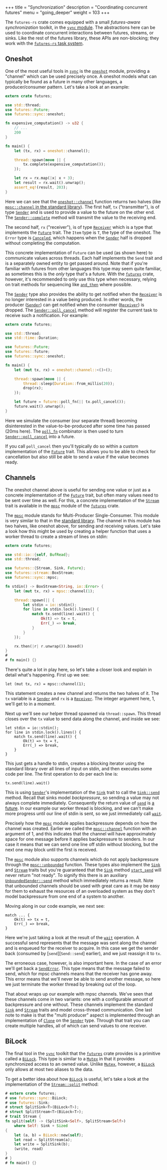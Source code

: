 +++
title = "Synchronization"
description = "Coordinating concurrent futures"
menu = "going_deeper"
weight = 103
+++

The `futures-rs` crate comes equipped with a small *futures-aware
synchronization* toolkit, in the [`sync` module]. The abstractions here can be
used to coordinate concurrent interactions between futures, streams, or sinks.
Like the rest of the futures library, these APIs are non-blocking; they work
with the [`futures-rs` task system].

[`sync` module]: https://docs.rs/futures/0.1/futures/sync/index.html
[`sync`]: https://docs.rs/futures/0.1/futures/sync/index.html
[`futures-rs` task system]: ../futures-model

## Oneshot

One of the most useful tools in [`sync`] is the [`oneshot`] module, providing a
"channel" which can be used precisely once. A oneshot models what can typically
be found as a future in many other languages, a producer/consumer pattern. Let's
take a look at an example:

[`oneshot`]: https://docs.rs/futures/0.1/futures/sync/fn.oneshot.html

```rust
extern crate futures;

use std::thread;
use futures::Future;
use futures::sync::oneshot;

fn expensive_computation() -> u32 {
    // ...
    200
}

fn main() {
    let (tx, rx) = oneshot::channel();

    thread::spawn(move || {
        tx.complete(expensive_computation());
    });

    let rx = rx.map(|x| x + 3);
    let result = rx.wait().unwrap();
    assert_eq!(result, 203);
}
```

Here we can see that the [`oneshot::channel`] function returns two halves (like
[`mpsc::channel` in the standard library][mpsc-std]). The first half, `tx`
("transmitter"), is of type [`Sender`] and is used to provide a value to the
future on the other end. The [`Sender::complete`] method will transmit the
value to the receiving end.

The second half, `rx` ("receiver"), is of type [`Receiver`] which
is a type that implements the [`Future`] trait. The `Item` type is `T`, the
type of the oneshot.  The `Error` type is [`Canceled`], which happens when the
[`Sender`] half is dropped without completing the computation.

[`oneshot::channel`]: https://docs.rs/futures/0.1/futures/sync/oneshot/fn.channel.html
[mpsc-std]: https://doc.rust-lang.org/std/sync/mpsc/fn.channel.html
[`Sender`]: https://docs.rs/futures/0.1/futures/sync/oneshot/struct.Sender.html
[`Sender::complete`]: https://docs.rs/futures/0.1/futures/sync/oneshot/struct.Sender.html#method.complete
[`Receiver`]: https://docs.rs/futures/0.1/futures/sync/oneshot/struct.Receiver.html
[`Canceled`]: https://docs.rs/futures/0.1/futures/struct.Canceled.html

This concrete implementation of `Future` can be used (as shown here) to
communicate values across threads. Each half implements the `Send` trait and is
a separately owned entity to get passed around. Note that if you're familiar
with futures from other languages this type may seem quite familiar, as
sometimes this is the *only* type that's a future. With the [`futures`] crate,
however, it's recommended to only use this type when necessary, relying on
trait methods for sequencing like [`and_then`] where possible.

[`and_then`]: https://docs.rs/futures/0.1/futures/future/trait.Future.html#method.and_then

The [`Sender`] type also provides the ability to get notified when the
[`Receiver`] is no longer interested in a value being produced. In other words,
the producer ([`Sender`]) can get notified when the consumer ([`Receiver`])
is dropped. The [`Sender::poll_cancel`] method will register the current task
to receive such a notification. For example:

[`Sender::poll_cancel`]: https://docs.rs/futures/0.1/futures/sync/oneshot/struct.Sender.html#method.poll_cancel

```rust
extern crate futures;

use std::thread;
use std::time::Duration;

use futures::Future;
use futures::future;
use futures::sync::oneshot;

fn main() {
    let (mut tx, rx) = oneshot::channel::<()>();

    thread::spawn(move || {
        thread::sleep(Duration::from_millis(20));
        drop(rx);
    });

    let future = future::poll_fn(|| tx.poll_cancel());
    future.wait().unwrap();
}
```

Here we simulate the consumer (our separate thread) becoming disinterested in
the value-to-be-produced after some time has passed (20ms here). The
[`poll_fn`] combinator is then used to turn [`Sender::poll_cancel`] into a
future.

[`poll_fn`]: https://docs.rs/futures/0.1/futures/future/fn.poll_fn.html

If you call `poll_cancel` then you'll typically do so within a custom
implementation of the [`Future`] trait. This allows you to be able to check for
cancellation but also still be able to send a value if the value becomes ready.

[`Future`]: https://docs.rs/futures/0.1/futures/future/trait.Future.html
[`Stream`]: https://docs.rs/futures/0.1/futures/stream/trait.Stream.html
[`futures`]: https://github.com/alexcrichton/futures-rs

## Channels

The oneshot channel above is useful for sending one value or just as a concrete
implementation of the [`Future`] trait, but often many values need to be
sent over time as well. For this, a concrete implementation of the [`Stream`]
trait is available in the [`mpsc`] module of the [`futures`] crate.

[`mpsc`]: https://docs.rs/futures/0.1/futures/sync/mpsc/index.html

The [`mpsc`] module stands for Multi-Producer Single-Consumer. This module is
very similar to that in the [standard library][mpsc-std]. The channel in
this module has two halves, like oneshot above, for sending and receiving
values. Let's take a look how this might be used by creating a helper function
that uses a worker thread to create a stream of lines on stdin:

```rust
extern crate futures;

use std::io::{self, BufRead};
use std::thread;

use futures::{Stream, Sink, Future};
use futures::stream::BoxStream;
use futures::sync::mpsc;

fn stdin() -> BoxStream<String, io::Error> {
    let (mut tx, rx) = mpsc::channel(1);

    thread::spawn(|| {
        let stdin = io::stdin();
        for line in stdin.lock().lines() {
            match tx.send(line).wait() {
                Ok(t) => tx = t,
                Err(_) => break,
            }
        }
    });

    rx.then(|r| r.unwrap()).boxed()
}
#
# fn main() {}
```

There's quite a lot in play here, so let's take a closer look and explain in
detail what's happening. First up we see:

```rust,ignore
let (mut tx, rx) = mpsc::channel(1);
```

This statement creates a new channel and returns the two halves of it. The `tx`
variable is a [`Sender`][mpsc-tx] and `rx` is a [`Receiver`][mpsc-rx]. The
integer argument here, 1, we'll get to in a moment.

Next up we'll see our helper thread spawned via `thread::spawn`. This thread
closes over the `tx` value to send data along the channel, and inside we see:

```rust,ignore
let stdin = io::stdin();
for line in stdin.lock().lines() {
    match tx.send(line).wait() {
        Ok(t) => tx = t,
        Err(_) => break,
    }
}
```

This just gets a handle to stdin, creates a blocking iterator using the standard
library over all lines of input on stdin, and then executes some code per line.
The first operation to do per each line is:

```rust,ignore
tx.send(line).wait()
```

This is using [`Sender`][mpsc-tx]'s implementation of the [`Sink`] trait to
call the [`Sink::send`] method. Recall that sinks model *backpressure*, so
sending a value may not always complete immediately. Consequently the return
value of [`send`][`Sink::Send`] is [a future][`Send`]. In our example our worker
thread is blocking, and we can't make more progress until our line of stdin is
sent, so we just immediately call [`wait`].

Precisely how the [`mpsc`] module applies backpressure depends on how the
channel was created. Earlier we called the [`mpsc::channel`] function with an
argument of 1, and this indicates that the channel will have approximately
space for one message before it applies backpressure to senders. In our case it
means that we can send one line off stdin without blocking, but the next one
may block until the first is received.

The [`mpsc`] module also supports channels which do not apply backpressure
through the [`mpsc::unbounded`] function. These types also implement the
[`Sink`] and [`Stream`] traits but you're guaranteed that the [`Sink`] method
[`start_send`] will never return "not ready". To signify this there is an
auxiliary [`UnboundedSender::send`] method which immediately returns a result.
Note that unbounded channels should be used with great care as it may be easy
for them to exhaust the resources of an overloaded system as they don't model
backpressure from one end of a system to another.

[mpsc-rx]: https://docs.rs/futures/0.1/futures/sync/mpsc/struct.Receiver.html
[mpsc-tx]: https://docs.rs/futures/0.1/futures/sync/mpsc/struct.Sender.html
[`Sink`]: https://docs.rs/futures/0.1/futures/sink/trait.Sink.html
[`Sink::send`]: https://docs.rs/futures/0.1/futures/sink/trait.Sink.html#method.send
[`Send`]: https://docs.rs/futures/0.1/futures/sink/struct.Send.html
[`wait`]: https://docs.rs/futures/0.1/futures/future/trait.Future.html#method.wait
[`mpsc::channel`]: https://docs.rs/futures/0.1/futures/sync/mpsc/fn.channel.html
[`mpsc::unbounded`]: https://docs.rs/futures/0.1/futures/sync/mpsc/fn.unbounded.html
[`start_send`]: https://docs.rs/futures/0.1/futures/sink/trait.Sink.html#tymethod.start_send
[`UnboundedSender::send`]: https://docs.rs/futures/0.1/futures/sync/mpsc/struct.UnboundedSender.html#method.send

Moving along in our code example, we next see:

```rust,ignore
match ... {
    Ok(t) => tx = t,
    Err(_) => break,
}
```

Here we're just taking a look at the result of the [`wait`] operation. A
successful send represents that the message was sent along the channel and is
enqueued for the receiver to acquire. In this case we get the sender back
(consumed by [`send`][`Send::send`] earlier), and we just reassign it to `tx`.

The erroneous case, however, is also important here. In the case of an error
we'll get back a [`SendError`]. This type means that the message failed to
send, which for mpsc channels means that the receiver has gone away. This error
means that we'll never be able to send another message, so here we just
terminate the worker thread by breaking out of the loop.

[`SendError`]: https://docs.rs/futures/0.1/futures/sync/mpsc/struct.SendError.html

That about wraps up our example with mpsc channels. We've seen that these
channels come in two variants: one with a configurable amount of backpressure
and one without. These channels implement the standard [`Sink`] and [`Stream`]
traits and model cross-thread communication. One last note to make is that the
"multi producer" aspect is implemented through an implementation of [`Clone`] on
the [`Sender`][mpsc-tx] type. Through that trait you can create multiple
handles, all of which can send values to one receiver.

[`Clone`]: https://doc.rust-lang.org/std/clone/trait.Clone.html

## BiLock

The final tool in the [`sync`] toolkit that the [`futures`] crate provides is a
primitive called a [`BiLock`]. This type is similar to a [`Mutex`] in that
it provides synchronized access to an owned value. Unlike [`Mutex`], however, a
[`BiLock`] only allows at most two aliases to the data.

[`BiLock`]: https://docs.rs/futures/0.1/futures/sync/struct.BiLock.html
[`Mutex`]: https://doc.rust-lang.org/std/sync/struct.Mutex.html

To get a better idea about how [`BiLock`] is useful, let's take a look at the
implementation of the [`Stream::split`] method:

[`Stream::split`]: https://docs.rs/futures/0.1/futures/stream/trait.Stream.html#method.split

```rust
# extern crate futures;
# use futures::sync::BiLock;
# use futures::Sink;
# struct SplitSink<T>(BiLock<T>);
# struct SplitStream<T>(BiLock<T>);
# trait Stream {
fn split(self) -> (SplitSink<Self>, SplitStream<Self>)
    where Self: Sink + Sized
{
    let (a, b) = BiLock::new(self);
    let read = SplitStream(a);
    let write = SplitSink(b);
    (write, read)
}
# }
# fn main() {}
```













